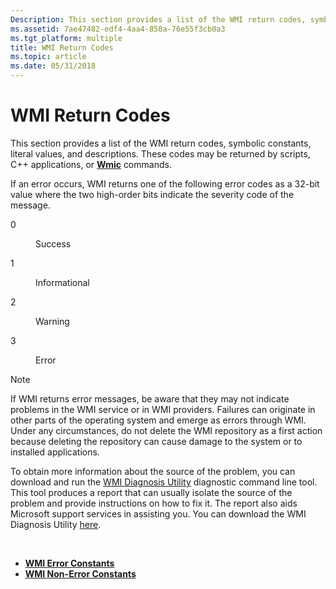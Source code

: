 ```yaml
---
Description: This section provides a list of the WMI return codes, symbolic constants, literal values, and descriptions. These codes may be returned by scripts, C++ applications, or Wmic commands.
ms.assetid: 7ae47482-edf4-4aa4-858a-76e55f3cb0a3
ms.tgt_platform: multiple
title: WMI Return Codes
ms.topic: article
ms.date: 05/31/2018
---
```


# WMI Return Codes

This section provides a list of the WMI return codes, symbolic constants, literal values, and descriptions. These codes may be returned by scripts, C++ applications, or [**Wmic**](wmic.md) commands.

If an error occurs, WMI returns one of the following error codes as a 32-bit value where the two high-order bits indicate the severity code of the message.

<dl> <dt>

<span id="0"></span>0
</dt> <dd>

Success

</dd> <dt>

<span id="1"></span>1
</dt> <dd>

Informational

</dd> <dt>

<span id="2"></span>2
</dt> <dd>

Warning

</dd> <dt>

<span id="3"></span>3
</dt> <dd>

Error

</dd> </dl>

> [!Note]
>
> If WMI returns error messages, be aware that they may not indicate problems in the WMI service or in WMI providers. Failures can originate in other parts of the operating system and emerge as errors through WMI. Under any circumstances, do not delete the WMI repository as a first action because deleting the repository can cause damage to the system or to installed applications.
>
> To obtain more information about the source of the problem, you can download and run the [WMI Diagnosis Utility](https://www.microsoft.com/downloads/en/details.aspx?familyid=d7ba3cd6-18d1-4d05-b11e-4c64192ae97d&displaylang=en) diagnostic command line tool. This tool produces a report that can usually isolate the source of the problem and provide instructions on how to fix it. The report also aids Microsoft support services in assisting you. You can download the WMI Diagnosis Utility [here](https://www.microsoft.com/downloads/details.aspx?FamilyID=d7ba3cd6-18d1-4d05-b11e-4c64192ae97d).

 

-   [**WMI Error Constants**](wmi-error-constants.md)
-   [**WMI Non-Error Constants**](wmi-non-error-constants.md)

 

 




